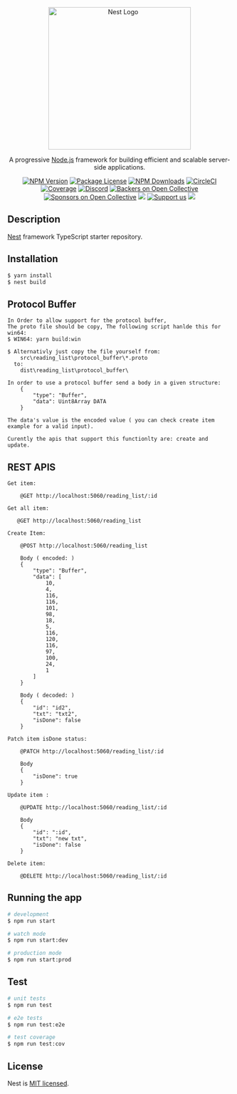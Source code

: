 <p align="center">
  <a href="http://nestjs.com/" target="blank"><img src="https://nestjs.com/img/logo_text.svg" width="320" alt="Nest Logo" /></a>
</p>

[circleci-image]: https://img.shields.io/circleci/build/github/nestjs/nest/master?token=abc123def456
[circleci-url]: https://circleci.com/gh/nestjs/nest

  <p align="center">A progressive <a href="http://nodejs.org" target="_blank">Node.js</a> framework for building efficient and scalable server-side applications.</p>
    <p align="center">
<a href="https://www.npmjs.com/~nestjscore" target="_blank"><img src="https://img.shields.io/npm/v/@nestjs/core.svg" alt="NPM Version" /></a>
<a href="https://www.npmjs.com/~nestjscore" target="_blank"><img src="https://img.shields.io/npm/l/@nestjs/core.svg" alt="Package License" /></a>
<a href="https://www.npmjs.com/~nestjscore" target="_blank"><img src="https://img.shields.io/npm/dm/@nestjs/common.svg" alt="NPM Downloads" /></a>
<a href="https://circleci.com/gh/nestjs/nest" target="_blank"><img src="https://img.shields.io/circleci/build/github/nestjs/nest/master" alt="CircleCI" /></a>
<a href="https://coveralls.io/github/nestjs/nest?branch=master" target="_blank"><img src="https://coveralls.io/repos/github/nestjs/nest/badge.svg?branch=master#9" alt="Coverage" /></a>
<a href="https://discord.gg/G7Qnnhy" target="_blank"><img src="https://img.shields.io/badge/discord-online-brightgreen.svg" alt="Discord"/></a>
<a href="https://opencollective.com/nest#backer" target="_blank"><img src="https://opencollective.com/nest/backers/badge.svg" alt="Backers on Open Collective" /></a>
<a href="https://opencollective.com/nest#sponsor" target="_blank"><img src="https://opencollective.com/nest/sponsors/badge.svg" alt="Sponsors on Open Collective" /></a>
  <a href="https://paypal.me/kamilmysliwiec" target="_blank"><img src="https://img.shields.io/badge/Donate-PayPal-ff3f59.svg"/></a>
    <a href="https://opencollective.com/nest#sponsor"  target="_blank"><img src="https://img.shields.io/badge/Support%20us-Open%20Collective-41B883.svg" alt="Support us"></a>
  <a href="https://twitter.com/nestframework" target="_blank"><img src="https://img.shields.io/twitter/follow/nestframework.svg?style=social&label=Follow"></a>
</p>
  <!--[![Backers on Open Collective](https://opencollective.com/nest/backers/badge.svg)](https://opencollective.com/nest#backer)
  [![Sponsors on Open Collective](https://opencollective.com/nest/sponsors/badge.svg)](https://opencollective.com/nest#sponsor)-->

## Description

[Nest](https://github.com/nestjs/nest) framework TypeScript starter repository.

## Installation

```bash
$ yarn install
$ nest build
```

##  Protocol Buffer
```
In Order to allow support for the protocol buffer,
The proto file should be copy, The following script hanlde this for win64:
$ WIN64: yarn build:win

$ Alternativly just copy the file yourself from:
    src\reading_list\protocol_buffer\*.proto
  to: 
    dist\reading_list\protocol_buffer\ 

In order to use a protocol buffer send a body in a given structure: 
    {
        "type": "Buffer",
        "data": Uint8Array DATA
    }

The data's value is the encoded value ( you can check create item example for a valid input).

Curently the apis that support this functionlty are: create and update.
```

## REST APIS
```
Get item:

    @GET http://localhost:5060/reading_list/:id
```

```
Get all item:
   
   @GET http://localhost:5060/reading_list
```

```
Create Item:

    @POST http://localhost:5060/reading_list

    Body ( encoded: )
    {
        "type": "Buffer",
        "data": [
            10,
            4,
            116,
            116,
            101,
            98,
            18,
            5,
            116,
            120,
            116,
            97,
            100,
            24,
            1
        ]
    }

    Body ( decoded: )
    {
        "id": "id2",
        "txt": "txt2",
        "isDone": false
    }
```

```
Patch item isDone status:

    @PATCH http://localhost:5060/reading_list/:id

    Body
    {
        "isDone": true
    }
```

```
Update item :

    @UPDATE http://localhost:5060/reading_list/:id

    Body
    {
        "id": ":id",
        "txt": "new txt",
        "isDone": false
    }
```

```
Delete item:

    @DELETE http://localhost:5060/reading_list/:id
```


## Running the app

```bash
# development
$ npm run start

# watch mode
$ npm run start:dev

# production mode
$ npm run start:prod
```

## Test

```bash
# unit tests
$ npm run test

# e2e tests
$ npm run test:e2e

# test coverage
$ npm run test:cov
```



## License

Nest is [MIT licensed](LICENSE).
